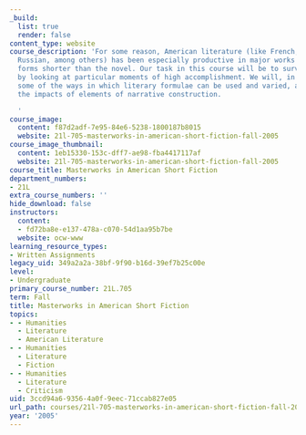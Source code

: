 ```yaml
---
_build:
  list: true
  render: false
content_type: website
course_description: 'For some reason, American literature (like French, Irish, and
  Russian, among others) has been especially productive in major works in fictional
  forms shorter than the novel. Our task in this course will be to survey that field,
  by looking at particular moments of high accomplishment. We will, in addition, consider
  some of the ways in which literary formulae can be used and varied, and some of
  the impacts of elements of narrative construction.

  '
course_image:
  content: f87d2adf-7e95-84e6-5238-1800187b8015
  website: 21l-705-masterworks-in-american-short-fiction-fall-2005
course_image_thumbnail:
  content: 1eb15330-153c-dff7-ae98-fba4417117af
  website: 21l-705-masterworks-in-american-short-fiction-fall-2005
course_title: Masterworks in American Short Fiction
department_numbers:
- 21L
extra_course_numbers: ''
hide_download: false
instructors:
  content:
  - fd72ba8e-e137-478a-c070-54d1aa95b7be
  website: ocw-www
learning_resource_types:
- Written Assignments
legacy_uid: 349a2a2a-38bf-9f90-b16d-39ef7b25c00e
level:
- Undergraduate
primary_course_number: 21L.705
term: Fall
title: Masterworks in American Short Fiction
topics:
- - Humanities
  - Literature
  - American Literature
- - Humanities
  - Literature
  - Fiction
- - Humanities
  - Literature
  - Criticism
uid: 3ccd94a6-9356-4a0f-9eec-71ccab827e05
url_path: courses/21l-705-masterworks-in-american-short-fiction-fall-2005
year: '2005'
---
```

